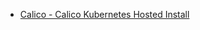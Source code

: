 


* [Calico - Calico Kubernetes Hosted Install ](https://docs.projectcalico.org/v2.5/getting-started/kubernetes/installation/hosted/)